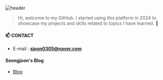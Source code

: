   ![header](https://capsule-render.vercel.app/api?type=shark&color=f7e6fa&section=header&text=SEX%27s%20GITHUB&Color=A0522D&fontSize=40)

> Hi, welcome to my GitHub. I started using this platform in 2024 to showcase my projects and skills related to topics I have learned. 🦄


#### 📫 CONTACT
- E-mail : **sjoon0305@naver.com**

#### Seongjoon's Blog
- [Blog](https://sjoon0305.github.io/sj_hub/)
